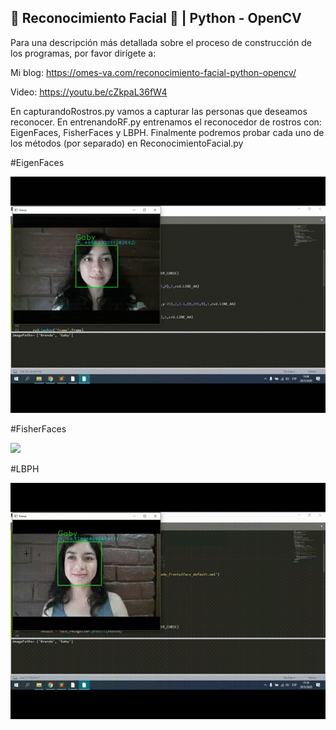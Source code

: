 ## 👩 Reconocimiento Facial 👨 | Python - OpenCV

Para una descripción más detallada sobre el proceso de construcción de los programas, por favor dirígete a:

Mi blog: https://omes-va.com/reconocimiento-facial-python-opencv/

Video: https://youtu.be/cZkpaL36fW4

En capturandoRostros.py vamos a capturar las personas que deseamos reconocer. En entrenandoRF.py entrenamos el reconocedor de rostros con:
EigenFaces, FisherFaces y LBPH. Finalmente podremos probar cada uno de los métodos (por separado) en ReconocimientoFacial.py

#EigenFaces

![](EigenFacesTest.gif)

#FisherFaces

![](FisherFacesTest.gif)

#LBPH

![](LBPHTest.gif)
